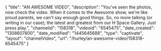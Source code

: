 {
    "title": "AN AWESOME VIDEO",
    "description": "You've seen the photos, now check the video. When it comes to the Awesome show, we're like proud parents, we can't say enough good things. So, no more talking (or writing in our case); the latest and greatest from our H Space Gallery. Just press play.",
    "channelid": "158318",
    "videoid": "6545475",
    "date_created": "1308607800",
    "date_modified": "1445645688",
    "type": "captivate",
    "layout": "channelVideo",
    "url": "\/hurley\/an-awesome-video\/158318-6545475"
}